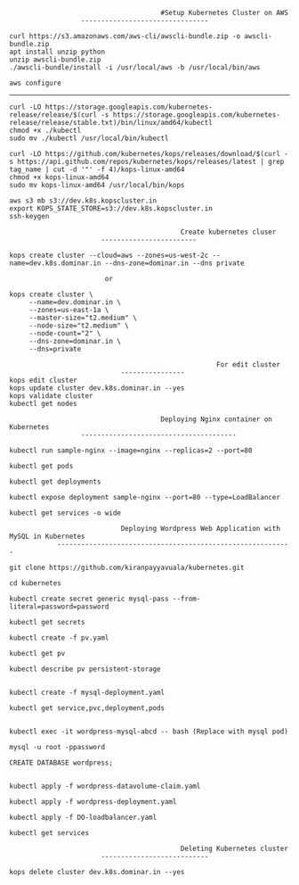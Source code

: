                                           #Setup Kubernetes Cluster on AWS
					  --------------------------------
```
curl https://s3.amazonaws.com/aws-cli/awscli-bundle.zip -o awscli-bundle.zip
apt install unzip python
unzip awscli-bundle.zip
./awscli-bundle/install -i /usr/local/aws -b /usr/local/bin/aws

aws configure
```
---------------------------------------------------------------------------------------------------------------------------
```
curl -LO https://storage.googleapis.com/kubernetes-release/release/$(curl -s https://storage.googleapis.com/kubernetes-release/release/stable.txt)/bin/linux/amd64/kubectl
chmod +x ./kubectl
sudo mv ./kubectl /usr/local/bin/kubectl
```

```
curl -LO https://github.com/kubernetes/kops/releases/download/$(curl -s https://api.github.com/repos/kubernetes/kops/releases/latest | grep tag_name | cut -d '"' -f 4)/kops-linux-amd64
chmod +x kops-linux-amd64
sudo mv kops-linux-amd64 /usr/local/bin/kops
 ```

```
aws s3 mb s3://dev.k8s.kopscluster.in
export KOPS_STATE_STORE=s3://dev.k8s.kopscluster.in
ssh-keygen
```

                                               Create kubernetes cluser
					       ------------------------
```
kops create cluster --cloud=aws --zones=us-west-2c --name=dev.k8s.dominar.in --dns-zone=dominar.in --dns private
```

							or
```
kops create cluster \
     --name=dev.dominar.in \
     --zones=us-east-1a \
     --master-size="t2.medium" \
     --node-size="t2.medium" \
     --node-count="2" \
     --dns-zone=dominar.in \
     --dns=private

                                                    For edit cluster
						    ----------------
kops edit cluster 
kops update cluster dev.k8s.dominar.in --yes
kops validate cluster
kubectl get nodes 
```

                                          Deploying Nginx container on Kubernetes
					  ---------------------------------------
```
kubectl run sample-nginx --image=nginx --replicas=2 --port=80

kubectl get pods

kubectl get deployments

kubectl expose deployment sample-nginx --port=80 --type=LoadBalancer

kubectl get services -o wide
```
                                Deploying Wordpress Web Application with MySQL in Kubernetes
				-----------------------------------------------------------
```
git clone https://github.com/kiranpayyavuala/kubernetes.git

cd kubernetes

kubectl create secret generic mysql-pass --from-literal=password=password

kubectl get secrets

kubectl create -f pv.yaml

kubectl get pv

kubectl describe pv persistent-storage


kubectl create -f mysql-deployment.yaml

kubectl get service,pvc,deployment,pods


kubectl exec -it wordpress-mysql-abcd -- bash (Replace with mysql pod)

mysql -u root -ppassword

CREATE DATABASE wordpress;


kubectl apply -f wordpress-datavolume-claim.yaml

kubectl apply -f wordpress-deployment.yaml

kubectl apply -f DO-loadbalancer.yaml

kubectl get services
```
                                               Deleting Kubernetes cluster
					       ---------------------------
```
kops delete cluster dev.k8s.dominar.in --yes

```
